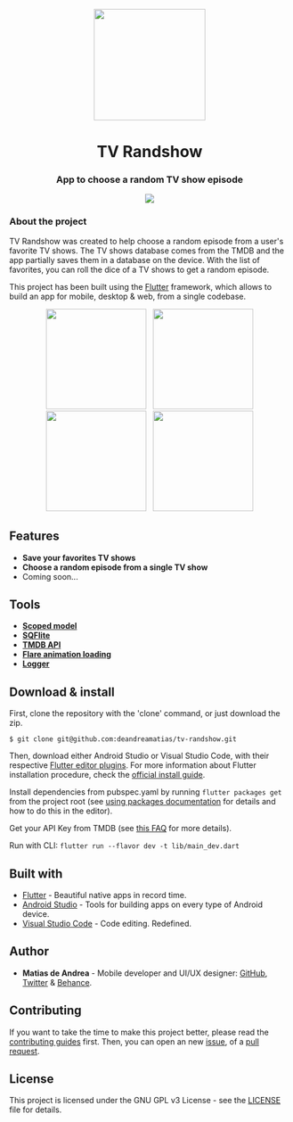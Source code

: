 <p align="center">
  <img src="https://raw.githubusercontent.com/deandreamatias/tv-randshow/master/iamges/icon.png" width="200">
</p>
<h1 align="center">TV Randshow</h1>
<h3 align="center">App to choose a random TV show episode</h3>

<p align="center">
  <a>
    <img src="https://img.shields.io/github/v/release/deandreamatias/tv-randshow">
  </a>
</p>

### About the project

TV Randshow was created to help choose a random episode from a user's favorite TV shows.
The TV shows database comes from the TMDB and the app partially saves them in a database on the device. With the list of favorites, you can roll the dice of a TV shows to get a random episode.

This project has been built using the [Flutter](https://flutter.dev/) framework, which allows to build an app for mobile, desktop & web, from a single codebase.

<p align="center">
  <img src="https://github.com/deandreamatias/tv-randshow/blob/master/images/search.jpg" width="180" hspace="4">
  <img src="https://github.com/deandreamatias/tv-randshow/blob/master/images/favs.jpg" width="180" hspace="4">
  <img src="https://github.com/deandreamatias/tv-randshow/blob/master/images/details.jpg" width="180" hspace="4">
  <img src="https://github.com/deandreamatias/tv-randshow/blob/master/images/result.jpg" width="180" hspace="4">
</p>

## Features

- **Save your favorites TV shows**
- **Choose a random episode from a single TV show**
- Coming soon...

## Tools

- [**Scoped model**](https://pub.dev/packages/scoped_model)
- [**SQFlite**](https://pub.dev/packages/sqflite)
- [**TMDB API**](https://developers.themoviedb.org/3/getting-started/introduction)
- [**Flare animation loading**](https://rive.app/a/deandreamatias/files/flare/loading-tv-randshow/embed)
- [**Logger**](https://pub.dev/packages/logger)

## Download & install

First, clone the repository with the 'clone' command, or just download the zip.

```
$ git clone git@github.com:deandreamatias/tv-randshow.git
```

Then, download either Android Studio or Visual Studio Code, with their respective [Flutter editor plugins](https://flutter.dev/docs/get-started/editor). For more information about Flutter installation procedure, check the [official install guide](https://flutter.dev/docs/get-started/install).

Install dependencies from pubspec.yaml by running `flutter packages get` from the project root (see [using packages documentation](https://flutter.dev/docs/development/packages-and-plugins/using-packages#adding-a-package-dependency-to-an-app) for details and how to do this in the editor).

Get your API Key from TMDB (see [this FAQ](https://www.themoviedb.org/faq/api) for more details).

Run with CLI:
`flutter run --flavor dev -t lib/main_dev.dart `

## Built with

- [Flutter](https://flutter.dev/) - Beautiful native apps in record time.
- [Android Studio](https://developer.android.com/studio/index.html/) - Tools for building apps on every type of Android device.
- [Visual Studio Code](https://code.visualstudio.com/) - Code editing. Redefined.

## Author

- **Matias de Andrea** - Mobile developer and UI/UX designer: [GitHub](https://github.com/deandreamatias), [Twitter](https://twitter.com/deandreamatias) & [Behance](https://www.behance.net/deandreamatias).

## Contributing

If you want to take the time to make this project better, please read the [contributing guides](https://github.com/jesusrp98/spacex-go/blob/master/CONTRIBUTING.md) first. Then, you can open an new [issue](https://github.com/deandreamatias/tv-randshow/issues/new/choose), of a [pull request](https://github.com/deandreamatias/tv-randshow/compare).

## License

This project is licensed under the GNU GPL v3 License - see the [LICENSE](LICENSE) file for details.
